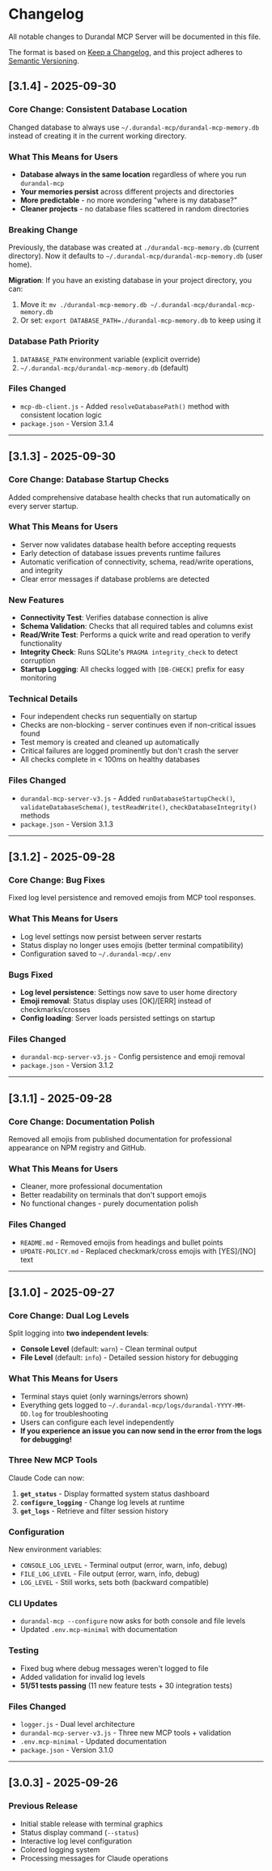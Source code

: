 # Changelog

All notable changes to Durandal MCP Server will be documented in this file.

The format is based on [Keep a Changelog](https://keepachangelog.com/en/1.0.0/),
and this project adheres to [Semantic Versioning](https://semver.org/spec/v2.0.0.html).

## [3.1.4] - 2025-09-30

### Core Change: Consistent Database Location
Changed database to always use `~/.durandal-mcp/durandal-mcp-memory.db` instead of creating it in the current working directory.

### What This Means for Users
- **Database always in the same location** regardless of where you run `durandal-mcp`
- **Your memories persist** across different projects and directories
- **More predictable** - no more wondering "where is my database?"
- **Cleaner projects** - no database files scattered in random directories

### Breaking Change
Previously, the database was created at `./durandal-mcp-memory.db` (current directory). Now it defaults to `~/.durandal-mcp/durandal-mcp-memory.db` (user home).

**Migration**: If you have an existing database in your project directory, you can:
1. Move it: `mv ./durandal-mcp-memory.db ~/.durandal-mcp/durandal-mcp-memory.db`
2. Or set: `export DATABASE_PATH=./durandal-mcp-memory.db` to keep using it

### Database Path Priority
1. `DATABASE_PATH` environment variable (explicit override)
2. `~/.durandal-mcp/durandal-mcp-memory.db` (default)

### Files Changed
- `mcp-db-client.js` - Added `resolveDatabasePath()` method with consistent location logic
- `package.json` - Version 3.1.4

---

## [3.1.3] - 2025-09-30

### Core Change: Database Startup Checks
Added comprehensive database health checks that run automatically on every server startup.

### What This Means for Users
- Server now validates database health before accepting requests
- Early detection of database issues prevents runtime failures
- Automatic verification of connectivity, schema, read/write operations, and integrity
- Clear error messages if database problems are detected

### New Features
- **Connectivity Test**: Verifies database connection is alive
- **Schema Validation**: Checks that all required tables and columns exist
- **Read/Write Test**: Performs a quick write and read operation to verify functionality
- **Integrity Check**: Runs SQLite's `PRAGMA integrity_check` to detect corruption
- **Startup Logging**: All checks logged with `[DB-CHECK]` prefix for easy monitoring

### Technical Details
- Four independent checks run sequentially on startup
- Checks are non-blocking - server continues even if non-critical issues found
- Test memory is created and cleaned up automatically
- Critical failures are logged prominently but don't crash the server
- All checks complete in < 100ms on healthy databases

### Files Changed
- `durandal-mcp-server-v3.js` - Added `runDatabaseStartupCheck()`, `validateDatabaseSchema()`, `testReadWrite()`, `checkDatabaseIntegrity()` methods
- `package.json` - Version 3.1.3

---

## [3.1.2] - 2025-09-28

### Core Change: Bug Fixes
Fixed log level persistence and removed emojis from MCP tool responses.

### What This Means for Users
- Log level settings now persist between server restarts
- Status display no longer uses emojis (better terminal compatibility)
- Configuration saved to `~/.durandal-mcp/.env`

### Bugs Fixed
- **Log level persistence**: Settings now save to user home directory
- **Emoji removal**: Status display uses [OK]/[ERR] instead of checkmarks/crosses
- **Config loading**: Server loads persisted settings on startup

### Files Changed
- `durandal-mcp-server-v3.js` - Config persistence and emoji removal
- `package.json` - Version 3.1.2

---

## [3.1.1] - 2025-09-28

### Core Change: Documentation Polish
Removed all emojis from published documentation for professional appearance on NPM registry and GitHub.

### What This Means for Users
- Cleaner, more professional documentation
- Better readability on terminals that don't support emojis
- No functional changes - purely documentation polish

### Files Changed
- `README.md` - Removed emojis from headings and bullet points
- `UPDATE-POLICY.md` - Replaced checkmark/cross emojis with [YES]/[NO] text

---

## [3.1.0] - 2025-09-27

### Core Change: Dual Log Levels
Split logging into **two independent levels**:
- **Console Level** (default: `warn`) - Clean terminal output
- **File Level** (default: `info`) - Detailed session history for debugging

### What This Means for Users
- Terminal stays quiet (only warnings/errors shown)
- Everything gets logged to `~/.durandal-mcp/logs/durandal-YYYY-MM-DD.log` for troubleshooting
- Users can configure each level independently
- **If you experience an issue you can now send in the error from the logs for debugging!**

### Three New MCP Tools
Claude Code can now:
1. **`get_status`** - Display formatted system status dashboard
2. **`configure_logging`** - Change log levels at runtime
3. **`get_logs`** - Retrieve and filter session history

### Configuration
New environment variables:
- `CONSOLE_LOG_LEVEL` - Terminal output (error, warn, info, debug)
- `FILE_LOG_LEVEL` - File output (error, warn, info, debug)
- `LOG_LEVEL` - Still works, sets both (backward compatible)

### CLI Updates
- `durandal-mcp --configure` now asks for both console and file levels
- Updated `.env.mcp-minimal` with documentation

### Testing
- Fixed bug where debug messages weren't logged to file
- Added validation for invalid log levels
- **51/51 tests passing** (11 new feature tests + 30 integration tests)

### Files Changed
- `logger.js` - Dual level architecture
- `durandal-mcp-server-v3.js` - Three new MCP tools + validation
- `.env.mcp-minimal` - Updated documentation
- `package.json` - Version 3.1.0

---

## [3.0.3] - 2025-09-26

### Previous Release
- Initial stable release with terminal graphics
- Status display command (`--status`)
- Interactive log level configuration
- Colored logging system
- Processing messages for Claude operations